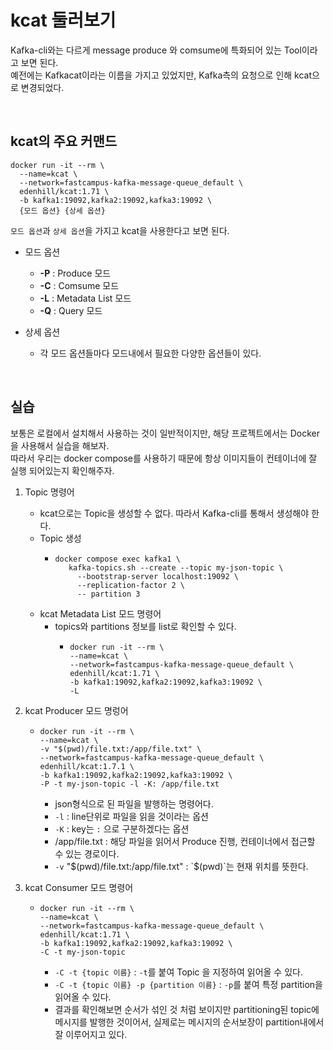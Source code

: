 # kcat 둘러보기
Kafka-cli와는 다르게 message produce 와 comsume에 특화되어 있는 Tool이라고 보면 된다.  
예전에는 Kafkacat이라는 이름을 가지고 있었지만, Kafka측의 요청으로 인해 kcat으로 변경되었다.  

<br>

## kcat의 주요 커맨드
```shell
docker run -it --rm \
  --name=kcat \
  --network=fastcampus-kafka-message-queue_default \
  edenhill/kcat:1.71 \
  -b kafka1:19092,kafka2:19092,kafka3:19092 \
  {모드 옵션} {상세 옵션}
```
`모드 옵션`과 `상세 옵션`을 가지고 kcat을 사용한다고 보면 된다.

* 모드 옵션
  * **-P** : Produce 모드
  * **-C** : Comsume 모드
  * **-L** : Metadata List 모드
  * **-Q** : Query 모드


* 상세 옵션
  * 각 모드 옵션들마다 모드내에서 필요한 다양한 옵션들이 있다.

<br>

## 실습
보통은 로컬에서 설치해서 사용하는 것이 일반적이지만, 해당 프로젝트에서는 Docker을 사용해서 실습을 해보자.  
따라서 우리는 docker compose를 사용하기 때문에 항상 이미지들이 컨테이너에 잘 실행 되어있는지 확인해주자.  

1. Topic 명령어
   * kcat으로는 Topic을 생성할 수 없다. 따라서 Kafka-cli를 통해서 생성해야 한다.
   * Topic 생성
     * ```shell
       docker compose exec kafka1 \
          kafka-topics.sh --create --topic my-json-topic \
            --bootstrap-server localhost:19092 \
            --replication-factor 2 \
            -- partition 3
       ```
   * kcat Metadata List 모드 명령어
     * topics와 partitions 정보를 list로 확인할 수 있다.
       * ```shell
         docker run -it --rm \
         --name=kcat \
         --network=fastcampus-kafka-message-queue_default \
         edenhill/kcat:1.71 \
         -b kafka1:19092,kafka2:19092,kafka3:19092 \
         -L
         ```
2. kcat Producer 모드 명렁어
   * ```shell
     docker run -it --rm \
     --name=kcat \
     -v "$(pwd)/file.txt:/app/file.txt" \
     --network=fastcampus-kafka-message-queue_default \
     edenhill/kcat:1.7.1 \
     -b kafka1:19092,kafka2:19092,kafka3:19092 \
     -P -t my-json-topic -l -K: /app/file.txt
     ```
     * json형식으로 된 파일을 발행하는 명령어다.
     * `-l` : line단위로 파일을 읽을 것이라는 옵션
     * `-K` : key는 `:` 으로 구분하겠다는 옵션
     * /app/file.txt : 해당 파일을 읽어서 Produce 진행, 컨테이너에서 접근할 수 있는 경로이다.
     * `-v` "$(pwd)/file.txt:/app/file.txt" : `$(pwd)`는 현재 위치를 뜻한다.  

3. kcat Consumer 모드 명령어
   * ```shell
     docker run -it --rm \
     --name=kcat \
     --network=fastcampus-kafka-message-queue_default \
     edenhill/kcat:1.71 \
     -b kafka1:19092,kafka2:19092,kafka3:19092 \
     -C -t my-json-topic
     ```
        * `-C -t {topic 이름}` : `-t`를 붙여 Topic 을 지정하여 읽어올 수 있다.
        * `-C -t {topic 이름} -p {partition 이름}` : `-p`를 붙여 특정 partition을 읽어올 수 있다.
        * 결과를 확인해보면 순서가 섞인 것 처럼 보이지만 partitioning된 topic에 메시지를 발행한 것이어서, 실제로는 메시지의 순서보장이 partition내에서 잘 이루어지고 있다.
